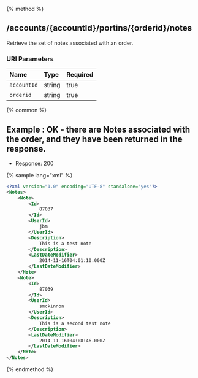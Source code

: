 {% method %}
## /accounts/{accountId}/portins/{orderid}/notes

Retrieve the set of notes associated with an order.


### URI Parameters
| Name | Type | Required |
|:-----|:-----|:---------|
| `accountId` | string | true |
| `orderid` | string | true |






{% common %}


## Example : OK - there are Notes associated with the order, and they have been returned in the response.

* Response: 200

{% sample lang="xml" %}

```xml
<?xml version="1.0" encoding="UTF-8" standalone="yes"?>
<Notes>
    <Note>
        <Id>
            87037
        </Id>
        <UserId>
            jbm
        </UserId>
        <Description>
            This is a test note
        </Description>
        <LastDateModifier>
            2014-11-16T04:01:10.000Z
        </LastDateModifier>
    </Note>
    <Note>
        <Id>
            87039
        </Id>
        <UserId>
            smckinnon
        </UserId>
        <Description>
            This is a second test note
        </Description>
        <LastDateModifier>
            2014-11-16T04:08:46.000Z
        </LastDateModifier>
    </Note>
</Notes>
```


{% endmethod %}